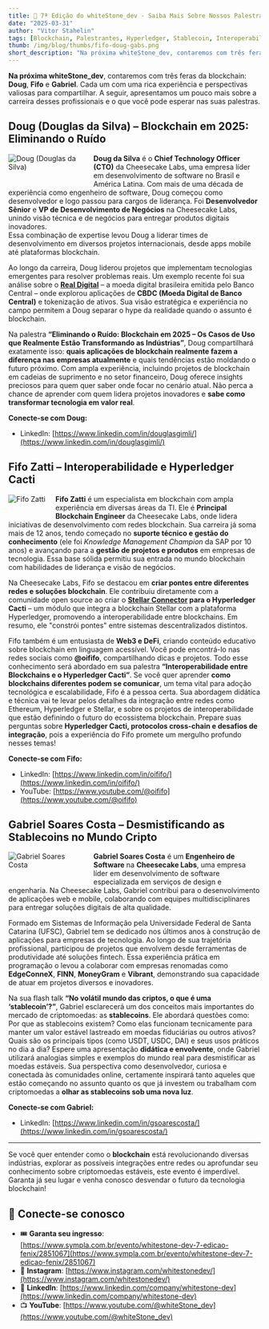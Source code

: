 ```yaml
---
title: 🎤 7ª Edição do whiteStone_dev - Saiba Mais Sobre Nossos Palestrantes!
date: "2025-03-31"
author: "Vitor Stahelin"
tags: [Blockchain, Palestrantes, Hyperledger, Stablecoin, Interoperabilidade, HyperledgerCacti]
thumb: /img/blog/thumbs/fifo-doug-gabs.png
short_description: "Na próxima whiteStone_dev, contaremos com três feras da blockchain: Doug, Fifo e Gabriel. Cada um com uma rica experiência e perspectivas valiosas para compartilhar. A seguir, apresentamos um pouco mais sobre a carreira desses profissionais e o que você pode esperar nas suas palestras."
---
```


**Na próxima whiteStone_dev**, contaremos com três feras da blockchain: **Doug**, **Fifo** e **Gabriel**. Cada um com uma rica experiência e perspectivas valiosas para compartilhar. A seguir, apresentamos um pouco mais sobre a carreira desses profissionais e o que você pode esperar nas suas palestras.


## Doug (Douglas da Silva) – Blockchain em 2025: Eliminando o Ruído


<img src="/img/blog/posts/doug.jpeg" alt="Doug (Douglas da Silva)" style="float: left; margin-right: 20px; margin-bottom: 20px; max-width: 150px;" />

**Doug da Silva** é o **Chief Technology Officer (CTO)** da Cheesecake Labs, uma empresa líder em desenvolvimento de software no Brasil e América Latina. Com mais de uma década de experiência como engenheiro de software, Doug começou como desenvolvedor e logo passou para cargos de liderança. Foi **Desenvolvedor Sênior** e **VP de Desenvolvimento de Negócios** na Cheesecake Labs, unindo visão técnica e de negócios para entregar produtos digitais inovadores.  
Essa combinação de expertise levou Doug a liderar times de desenvolvimento em diversos projetos internacionais, desde apps mobile até plataformas blockchain.  

Ao longo da carreira, Doug liderou projetos que implementam tecnologias emergentes para resolver problemas reais. Um exemplo recente foi sua análise sobre o [**Real Digital**](https://www.linkedin.com/posts/cheesecake-labs_digital-brazilian-real-take-a-look-at-brazils-activity-7066854476409638913-nUjE/) – a moeda digital brasileira emitida pelo Banco Central – onde explorou aplicações de **CBDC (Moeda Digital de Banco Central)** e tokenização de ativos. Sua visão estratégica e experiência no campo permitem a Doug separar o hype da realidade quando o assunto é blockchain.  

Na palestra **“Eliminando o Ruído: Blockchain em 2025 – Os Casos de Uso que Realmente Estão Transformando as Indústrias”**, Doug compartilhará exatamente isso: **quais aplicações de blockchain realmente fazem a diferença nas empresas atualmente** e quais tendências estão moldando o futuro próximo. Com ampla experiência, incluindo projetos de blockchain em cadeias de suprimento e no setor financeiro, Doug oferece insights preciosos para quem quer saber onde focar no cenário atual. Não perca a chance de aprender com quem lidera projetos inovadores e **sabe como transformar tecnologia em valor real**.


**Conecte-se com Doug:**
- LinkedIn: [https://www.linkedin.com/in/douglasgimli/](https://www.linkedin.com/in/douglasgimli/)


## Fifo Zatti – Interoperabilidade e Hyperledger Cacti

<img src="/img/blog/posts/fifo.jpeg" alt="Fifo Zatti" style="float: left; margin-right: 20px; margin-bottom: 20px; max-width: 150px;" />

**Fifo Zatti** é um especialista em blockchain com ampla experiência em diversas áreas da TI. Ele é **Principal Blockchain Engineer** da Cheesecake Labs, onde lidera iniciativas de desenvolvimento com redes blockchain. Sua carreira já soma mais de 12 anos, tendo começado no **suporte técnico e gestão do conhecimento** (ele foi *Knowledge Management Champion* da SAP por 10 anos) e avançando para a **gestão de projetos e produtos** em empresas de tecnologia. Essa base sólida permitiu sua entrada no mundo blockchain com habilidades de liderança e visão de negócios.

Na Cheesecake Labs, Fifo se destacou em **criar pontes entre diferentes redes e soluções blockchain**. Ele contribuiu diretamente com a comunidade open source ao criar o **[Stellar Connector](https://cheesecakelabs.com/blog/stellar-connector-for-hyperledger-cacti/) para o Hyperledger Cacti** – um módulo que integra a blockchain Stellar com a plataforma Hyperledger, promovendo a interoperabilidade entre blockchains. Em resumo, ele "constrói pontes" entre sistemas descentralizados distintos.  

Fifo também é um entusiasta de **Web3 e DeFi**, criando conteúdo educativo sobre blockchain em linguagem acessível. Você pode encontrá-lo nas redes sociais como **@oififo**, compartilhando dicas e projetos. Todo esse conhecimento será abordado em sua palestra **“Interoperabilidade entre Blockchains e o Hyperledger Cacti”**. Se você quer aprender **como blockchains diferentes podem se comunicar**, um tema vital para adoção tecnológica e escalabilidade, Fifo é a pessoa certa. Sua abordagem didática e técnica vai te levar pelos detalhes da integração entre redes como Ethereum, Hyperledger e Stellar, e sobre os projetos de interoperabilidade que estão definindo o futuro do ecossistema blockchain. Prepare suas perguntas sobre **Hyperledger Cacti, protocolos cross-chain e desafios de integração**, pois a experiência do Fifo promete um mergulho profundo nesses temas!

**Conecte-se com Fifo:**
- LinkedIn: [https://www.linkedin.com/in/oififo/](https://www.linkedin.com/in/oififo/)
- YouTube: [https://www.youtube.com/@oififo](https://www.youtube.com/@oififo)


## Gabriel Soares Costa – Desmistificando as Stablecoins no Mundo Cripto

<img src="/img/blog/posts/gabriel.jpeg" alt="Gabriel Soares Costa" style="float: left; margin-right: 20px; margin-bottom: 20px; max-width: 150px;" />

**Gabriel Soares Costa** é um **Engenheiro de Software** na **Cheesecake Labs**, uma empresa líder em desenvolvimento de software especializada em serviços de design e engenharia. Na Cheesecake Labs, Gabriel contribui para o desenvolvimento de aplicações web e mobile, colaborando com equipes multidisciplinares para entregar soluções digitais de alta qualidade. 

Formado em  Sistemas de Informação pela Universidade Federal de Santa Catarina (UFSC), Gabriel tem se dedicado nos últimos anos à construção de aplicações para empresas de tecnologia. Ao longo de sua trajetória profissional, participou de projetos que envolvem desde ferramentas de produtividade até soluções fintech. Essa experiência prática em programação o levou a colaborar com empresas renomadas como **EdgeConneX**, **FINN**, **MoneyGram** e **Vibrant**, demonstrando sua capacidade de atuar em projetos diversos e inovadores.

Na sua flash talk **“No volátil mundo das criptos, o que é uma ‘stablecoin’?”**, Gabriel esclarecerá um dos conceitos mais importantes do mercado de criptomoedas: as **stablecoins**. Ele abordará questões como: Por que as stablecoins existem? Como elas funcionam tecnicamente para manter um valor estável lastreado em moedas fiduciárias ou outros ativos? Quais são os principais tipos (como USDT, USDC, DAI) e seus usos práticos no dia a dia? Espere uma apresentação **didática e envolvente**, onde Gabriel utilizará analogias simples e exemplos do mundo real para desmistificar as moedas estáveis. Sua perspectiva como desenvolvedor, curiosa e conectada às comunidades online, certamente inspirará tanto aqueles que estão começando no assunto quanto os que já investem ou trabalham com criptomoedas a **olhar as stablecoins sob uma nova luz**.


**Conecte-se com Gabriel:**
- LinkedIn: [https://www.linkedin.com/in/gsoarescosta/](https://www.linkedin.com/in/gsoarescosta/)

---

Se você quer entender como o **blockchain** está revolucionando diversas indústrias, explorar as possíveis integrações entre redes ou aprofundar seu conhecimento sobre criptomoedas estáveis, este evento é imperdível. Garanta já seu lugar e venha conosco desvendar o futuro da tecnologia blockchain! 


## 🔗 Conecte-se conosco

- 🎟️ **Garanta seu ingresso**: [https://www.sympla.com.br/evento/whitestone-dev-7-edicao-fenix/2851067](https://www.sympla.com.br/evento/whitestone-dev-7-edicao-fenix/2851067)
- 📸 **Instagram**: [https://www.instagram.com/whitestonedev/](https://www.instagram.com/whitestonedev/)
- 🔗 **LinkedIn**: [https://www.linkedin.com/company/whitestone-dev](https://www.linkedin.com/company/whitestone-dev)
- 📺 **YouTube**: [https://www.youtube.com/@whiteStone_dev](https://www.youtube.com/@whiteStone_dev)